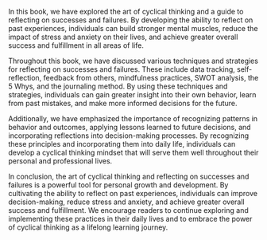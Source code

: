 
In this book, we have explored the art of cyclical thinking and a guide to reflecting on successes and failures. By developing the ability to reflect on past experiences, individuals can build stronger mental muscles, reduce the impact of stress and anxiety on their lives, and achieve greater overall success and fulfillment in all areas of life.

Throughout this book, we have discussed various techniques and strategies for reflecting on successes and failures. These include data tracking, self-reflection, feedback from others, mindfulness practices, SWOT analysis, the 5 Whys, and the journaling method. By using these techniques and strategies, individuals can gain greater insight into their own behavior, learn from past mistakes, and make more informed decisions for the future.

Additionally, we have emphasized the importance of recognizing patterns in behavior and outcomes, applying lessons learned to future decisions, and incorporating reflections into decision-making processes. By recognizing these principles and incorporating them into daily life, individuals can develop a cyclical thinking mindset that will serve them well throughout their personal and professional lives.

In conclusion, the art of cyclical thinking and reflecting on successes and failures is a powerful tool for personal growth and development. By cultivating the ability to reflect on past experiences, individuals can improve decision-making, reduce stress and anxiety, and achieve greater overall success and fulfillment. We encourage readers to continue exploring and implementing these practices in their daily lives and to embrace the power of cyclical thinking as a lifelong learning journey.
